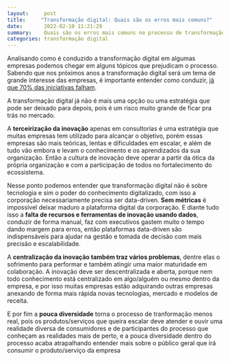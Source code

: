 ```yaml
---
layout:     post
title:     "Transformação digital: Quais são os erros mais comuns?"
date:       2022-02-10 11:21:29
summary:    Quais são os erros mais comuns no processo de transformação digital de uma organização?
categories: transformação digital
---
```


Analisando como é conduzido a transformação digital em algumas empresas podemos chegar em alguns tópicos que prejudicam o processo. Sabendo que nos próximos anos a transformação digital será um tema de grande interesse das empresas, é importante entender como conduzir, [já que 70% das iniciativas falham](https://cio.com.br/tendencias/transformacao-digital-ainda-falha-nas-empresas-e-o-erro-pode-ser-antigo/).

A transformação digital já não é mais uma opção ou uma estratégia que pode ser deixado para depois, pois é um risco muito grande de ficar pra trás no mercado.

A **terceirização da inovação** apenas em consultorias é uma estratégia que muitas empresas tem utilizado para alcançar o objetivo, porém essas empresas são mais teóricas, lentas e dificuldades em escalar, e além de tudo vão embora e levam o conhecimento e os aprendizados da sua organização. Então a cultura de inovação deve operar a partir da ótica da própria organização e com a participação de todos no fortalecimento do ecossistema.

Nesse ponto podemos entender que transformação digital não é sobre tecnologia e sim o poder do conhecimento digitalizado, com isso a corporação necessariamente precisa ser data-driven. **Sem métricas** é impossível deixar maduro a plataforma digital da corporação.
E diante tudo isso a **falta de recursos e ferramentas de inovação usando dados**, conduzir de forma manual, faz com executivos gastem muito o tempo dando margem para erros, então plataformas data-driven são indispensáveis para ajudar na gestão e tomada de decisão com mais precisão e escalabilidade.

A **centralização da inovação também traz vários problemas**, dentre elas o sofrimento para performar e também atingir uma maior maturidade em colaboração. A inovação deve ser descentralizada e aberta, porque nem todo conhecimento está centralizado em algo/alguém ou mesmo dentro da empresa, e por isso muitas empresas estão adquirando outras empresas anexando de forma mais rápida novas tecnologias, mercado e modelos de receita.

E por fim a **pouca diversidade** torna o processo de tranformação menos real, pois os produtos/serviços que queira escalar deve atender e ouvir uma realidade diversa de consumidores e de participantes do processo que conheçam as realidades mais de perto, e a pouca diversidade dentro do processo acaba atrapalhando entender mais sobre o público geral que irá consumir o produto/serviço da empresa 


